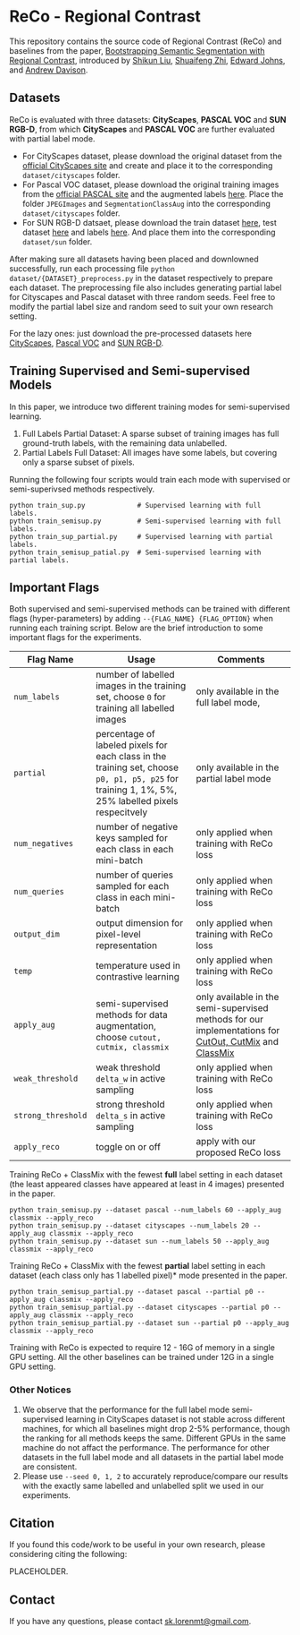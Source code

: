 # ReCo - Regional Contrast

This repository contains the source code of Regional Contrast (ReCo) and baselines from the paper, [Bootstrapping Semantic Segmentation with Regional Contrast](https://shikun.io/assets/reco/reco.pdf), introduced by [Shikun Liu](https://shikun.io/), [Shuaifeng Zhi](https://shuaifengzhi.com/), [Edward Johns](https://www.robot-learning.uk/), and [Andrew Davison](https://www.doc.ic.ac.uk/~ajd/).


## Datasets
ReCo is evaluated with three datasets: **CityScapes**, **PASCAL VOC** and **SUN RGB-D**, from which **CityScapes** and **PASCAL VOC** are further evaluated with partial label mode. 

- For CityScapes dataset, please download the original dataset from the [official CityScapes site](https://www.cityscapes-dataset.com/downloads/) and create and place it to the corresponding `dataset/cityscapes` folder.
- For Pascal VOC dataset, please download the original training images from the [official PASCAL site](http://host.robots.ox.ac.uk/pascal/VOC/voc2012/VOCtrainval_11-May-2012.tar) and the augmented labels [here](http://vllab1.ucmerced.edu/~whung/adv-semi-seg/SegmentationClassAug.zip). Place the folder `JPEGImages` and `SegmentationClassAug` into the corresponding `dataset/cityscapes` folder.
- For SUN RGB-D datsaet, please download the train dataset [here](http://www.doc.ic.ac.uk/~ahanda/SUNRGBD-train_images.tgz), test dataset [here](http://www.doc.ic.ac.uk/~ahanda/SUNRGBD-test_images.tgz) and labels [here](https://github.com/ankurhanda/sunrgbd-meta-data/raw/master/sunrgbd_train_test_labels.tar.gz). And place them into the corresponding `dataset/sun` folder. 

After making sure all datasets having been placed and downlowned successfully, run each processing file `python dataset/{DATASET}_preprocess.py` in the dataset respectively to prepare each dataset. The preprocessing file also includes generating partial label for Cityscapes and Pascal dataset with three random seeds. Feel free to modify the partial label size and random seed to suit your own research setting.

For the lazy ones: just download the pre-processed datasets here [CityScapes](https://www.dropbox.com/sh/1eeq4qi9g2n6la2/AAD4IK1oskNPUzfTuusMqfb7a?dl=0), [Pascal VOC](https://www.dropbox.com/sh/gaoqumpylcci3he/AABjenlsGet060yhGXVxobE4a?dl=0) and [SUN RGB-D](https://www.dropbox.com/sh/miq8361xxbricp5/AAD8E74uWKwELbHmhAyGshCfa?dl=0).

## Training Supervised and Semi-supervised Models
In this paper, we introduce two different training modes for semi-supervised learning.
1. Full Labels Partial Dataset: A sparse subset of training images has full ground-truth labels, with the remaining data unlabelled.
2. Partial Labels Full Dataset: All images have some labels, but covering only a sparse subset of pixels.

Running the following four scripts would train each mode with supervised or semi-superivsed methods respectively.
```
python train_sup.py             # Supervised learning with full labels.
python train_semisup.py         # Semi-supervised learning with full labels.
python train_sup_partial.py     # Supervised learning with partial labels.
python train_semisup_patial.py  # Semi-supervised learning with partial labels.
```

## Important Flags
Both supervised and semi-supervised methods can be trained with different flags (hyper-parameters) by adding `--{FLAG_NAME} {FLAG_OPTION}` when running each training script. Below are the brief introduction to some important flags for the experiments.

| Flag Name        | Usage  |  Comments |
| ------------- |-------------| -----|
| `num_labels`     | number of labelled images in the training set, choose `0` for training all labelled images  | only available in the full label mode,  |
| `partial`     |  percentage of labeled pixels for each class in the training set, choose `p0, p1, p5, p25` for training 1, 1%, 5%, 25% labelled pixels respecitvely  | only available in the partial label mode |
| `num_negatives` | number of negative keys sampled for each class in each mini-batch | only applied when training with ReCo loss|
| `num_queries` | number of queries sampled for each class in each mini-batch | only applied when training with ReCo loss|
| `output_dim` | output dimension for pixel-level representation | only applied when training with ReCo loss|
| `temp` | temperature used in contrastive learning | only applied when training with ReCo loss|
| `apply_aug` | semi-supervised methods for data augmentation, choose `cutout, cutmix, classmix` | only available in the semi-supervised methods for our implementations for [CutOut, CutMix](https://arxiv.org/abs/1906.01916) and [ClassMix](https://arxiv.org/abs/2007.07936)|
| `weak_threshold` | weak threshold `delta_w` in active sampling | only applied when training with ReCo loss|
| `strong_threshold` | strong threshold `delta_s` in active sampling | only applied when training with ReCo loss|
| `apply_reco` | toggle on or off | apply with our proposed ReCo loss|

Training ReCo + ClassMix with the fewest **full** label setting in each dataset (the least appeared classes have appeared at least in 4 images) presented in the paper.
```
python train_semisup.py --dataset pascal --num_labels 60 --apply_aug classmix --apply_reco
python train_semisup.py --dataset cityscapes --num_labels 20 --apply_aug classmix --apply_reco
python train_semisup.py --dataset sun --num_labels 50 --apply_aug classmix --apply_reco
```

Training ReCo + ClassMix with the fewest **partial** label setting in each dataset (each class only has 1 labelled pixel)* mode presented in the paper.
```
python train_semisup_partial.py --dataset pascal --partial p0 --apply_aug classmix --apply_reco
python train_semisup_partial.py --dataset cityscapes --partial p0 --apply_aug classmix --apply_reco
python train_semisup_partial.py --dataset sun --partial p0 --apply_aug classmix --apply_reco
```

Training with ReCo is expected to require 12 - 16G of memory in a single GPU setting. All the other baselines can be trained under 12G in a single GPU setting.

### Other Notices
1. We observe that the performance for the full label mode semi-supervised learning in CityScapes dataset is not stable across different machines, for which all baselines might drop 2-5% performance, though the ranking for all methods keeps the same. Different GPUs in the same machine do not affact the performance.  The performance for other datasets in the full label mode and all datasets in the partial label mode are consistent. 
2.  Please use `--seed 0, 1, 2` to accurately reproduce/compare our results with the exactly same labelled and unlabelled split we used in our experiments.

## Citation
If you found this code/work to be useful in your own research, please considering citing the following:

PLACEHOLDER.

## Contact
If you have any questions, please contact sk.lorenmt@gmail.com.




